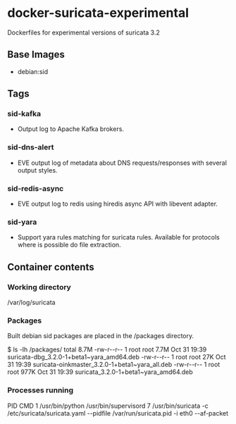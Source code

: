 # docker-suricata-experimental
Dockerfiles for experimental versions of suricata 3.2

## Base Images

 - debian:sid
 
## Tags

### sid-kafka

 - Output log to Apache Kafka brokers.
 
### sid-dns-alert

 - EVE output log of metadata about DNS requests/responses with several output styles.
 
### sid-redis-async
 
 - EVE output log to redis using hiredis async API with libevent adapter.
 
### sid-yara

 - Support yara rules matching for suricata rules. Available for protocols where is possible do file extraction.


## Container contents


### Working directory

/var/log/suricata

### Packages
Built debian sid packages are placed in the /packages directory.

$ ls -lh /packages/
total 8.7M
-rw-r--r-- 1 root root 7.7M Oct 31 19:39 suricata-dbg_3.2.0-1+beta1~yara_amd64.deb
-rw-r--r-- 1 root root  27K Oct 31 19:39 suricata-oinkmaster_3.2.0-1+beta1~yara_all.deb
-rw-r--r-- 1 root root 977K Oct 31 19:39 suricata_3.2.0-1+beta1~yara_amd64.deb

### Processes running

  PID CMD
    1 /usr/bin/python /usr/bin/supervisord
    7 /usr/bin/suricata -c /etc/suricata/suricata.yaml --pidfile /var/run/suricata.pid -i eth0 --af-packet
